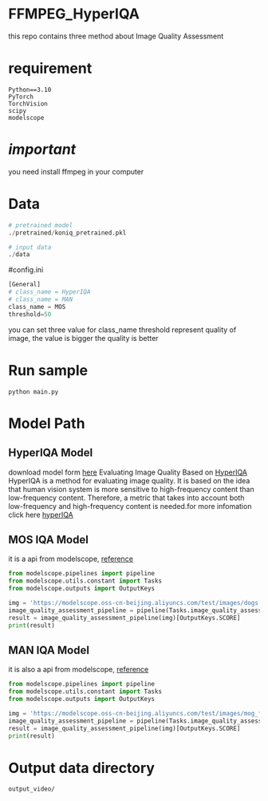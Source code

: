 # FFMPEG_HyperIQA
this repo contains three method about Image Quality Assessment
 # requirement
 ```
Python==3.10
PyTorch
TorchVision
scipy
modelscope
 ```
# *important*
you need install ffmpeg in your computer

# Data 
```python
# pretrained model
./pretrained/koniq_pretrained.pkl

# input data
./data

```
#config.ini
```python
[General]
# class_name = HyperIQA
# class_name = MAN
class_name = MOS
threshold=50
```
you can set three value for class_name
threshold represent quality of image, the value is bigger the quality is better


# Run sample
```
python main.py 
```

# Model Path
## HyperIQA Model
download model form [here]( https://drive.usercontent.google.com/download?id=1OOUmnbvpGea0LIGpIWEbOyxfWx6UCiiE&export=download&authuser=0)
Evaluating Image Quality Based on [HyperIQA]( https://openaccess.thecvf.com/content_CVPR_2020/papers/Su_Blindly_Assess_Image_Quality_in_the_Wild_Guided_by_a_CVPR_2020_paper.pdf)
HyperIQA is a method for evaluating image quality. It is based on the idea that human vision system is more sensitive to high-frequency content than low-frequency content. Therefore, a metric that takes into account both low-frequency and high-frequency content is needed.for more infomation click here  [hyperIQA](https://github.com/SSL92/hyperIQA)
## MOS IQA Model 
it is a api from modelscope, [reference](https://www.modelscope.cn/models/iic/cv_resnet_image-quality-assessment-mos_youtubeUGC/summary)
```python
from modelscope.pipelines import pipeline
from modelscope.utils.constant import Tasks
from modelscope.outputs import OutputKeys

img = 'https://modelscope.oss-cn-beijing.aliyuncs.com/test/images/dogs.jpg'
image_quality_assessment_pipeline = pipeline(Tasks.image_quality_assessment_mos, 'damo/cv_resnet_image-quality-assessment-mos_youtubeUGC')
result = image_quality_assessment_pipeline(img)[OutputKeys.SCORE]
print(result)
```
## MAN IQA Model
it is also a api from modelscope, [reference]( https://www.modelscope.cn/models/iic/cv_man_image-quality-assessment/summary)
```python
from modelscope.pipelines import pipeline
from modelscope.utils.constant import Tasks
from modelscope.outputs import OutputKeys

img = 'https://modelscope.oss-cn-beijing.aliyuncs.com/test/images/mog_face_detection.jpg'
image_quality_assessment_pipeline = pipeline(Tasks.image_quality_assessment_mos, 'damo/cv_man_image-quality-assessment')
result = image_quality_assessment_pipeline(img)[OutputKeys.SCORE]
print(result)
```

# Output data directory
```
output_video/
```



